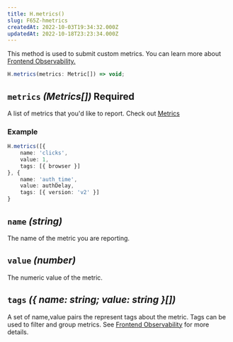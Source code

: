 ```yaml
---
title: H.metrics()
slug: F65Z-hmetrics
createdAt: 2022-10-03T19:34:32.000Z
updatedAt: 2022-10-18T23:23:34.000Z
---
```


This method is used to submit custom metrics. You can learn more about [Frontend Observability.](/product-features/frontend-observability)

```typescript
H.metrics(metrics: Metric[]) => void;
```

## `metrics` *(Metrics\[])* Required

A list of metrics that you'd like to report. Check out [Metrics](/api/client/h-metrics)&#x20;

### Example

```typescript
H.metrics([{
	name: 'clicks',
	value: 1,
	tags: [{ browser }]
}, {
	name: 'auth_time',
	value: authDelay,
	tags: [{ version: 'v2' }]
}
```


## `name` *(string)*

The name of the metric you are reporting.

## `value` *(number)*

The numeric value of the metric.

## `tags` *({ name: string; value: string }\[])*

A set of name,value pairs the represent tags about the metric. Tags can be used to filter and group metrics. See [Frontend Observability](/product-features/frontend-observability) for more details.